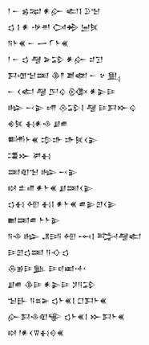 <div class='block'>
<div class='line'>𒁹 𒀸 𒌗𒉈 𒀭𒅎 𒅗𒋙 𒊒𒈠</div>
<div class='line'>𒌓 𒋙 𒀭 𒋩𒉣 𒉏𒄈 𒅁𒍮</div>
<div class='line'>𒀀𒈨𒌍 𒀸 𒅂 𒇲𒈨𒌍</div>
<div class='line'>𒁹 𒀸 𒌓 𒆷 𒅕𒁉 𒀭𒅎 𒄑𒋛</div>
<div class='line'>𒁕𒌝𒈠𒌅 𒆠𒈫 𒋢𒅥 𒀸 𒆳 𒅅</div>
<div class='line'>𒀸 𒌋𒅗 𒆷 𒂅𒌒 𒍜 𒀭𒉌𒄿</div>
<div class='line'>𒈗 𒁁𒉌 𒋬 𒊮𒁉𒋙 𒆷 𒄿𒁕𒁍𒌒</div>
<div class='line'>𒄯𒍮 𒈬𒀭𒈾 𒋗𒌑</div>
<div class='line'>𒌦𒈨𒌍 𒄠𒈥 𒈥𒍮𒌋𒉌</div>
<div class='line'>𒃮𒁍 𒂄𒈬</div>
<div class='line'>𒌅𒊏𒈠 𒈗 𒁁𒉌</div>
<div class='line'>𒊭 𒉺𒈛 𒀭𒈨𒌍 𒋗𒌅𒌋𒉌</div>
<div class='line'>𒌓𒈬 𒅇 𒈬𒋙 𒀭𒈨𒌍 𒌑𒉌𒇻𒌋𒉌</div>
<div class='line'>𒆤𒌅𒌑 𒈨𒈨𒉌</div>
<div class='line'>𒀀𒈾 𒈗 𒂗𒅀 𒅇 𒆰𒋙 𒅋𒆷𒅗</div>
<div class='line'>𒄿𒇻𒌓𒌅 𒀀𒋓𒌓</div>
<div class='line'>𒁲𒂊𒄿𒆥 𒄿𒁀𒀜𒋾</div>
<div class='line'>𒋗𒌑 𒆠𒄿 𒀭𒉌𒄿 𒋡𒀀𒁉</div>
<div class='line'>𒈠𒃲 𒀀𒊺𒅕 𒌓𒈨𒌍𒋙 𒆸𒁕𒈨𒌍</div>
<div class='line'>𒅎𒁕𒈾𒊏𒊍 𒌓𒈨𒌍𒋙 𒁍𒁕𒈨𒌍</div>
<div class='line'>𒊭 𒁹𒀭𒌋𒐊𒈬𒄰𒌍</div>
</div>